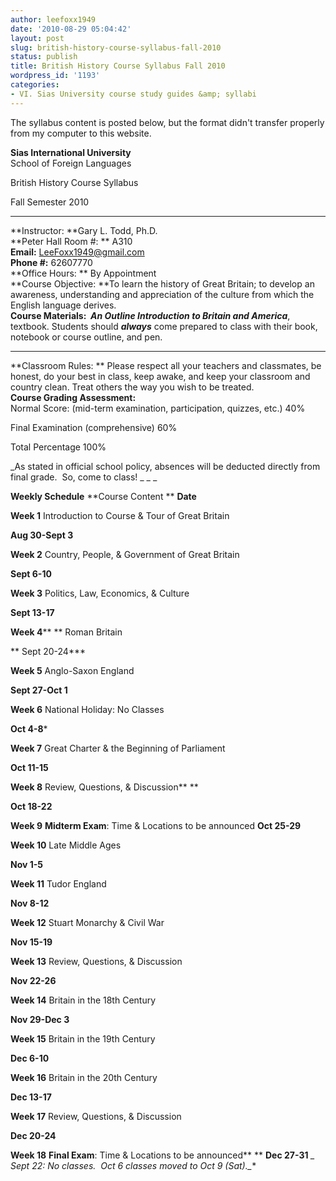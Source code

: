 ```yaml
---
author: leefoxx1949
date: '2010-08-29 05:04:42'
layout: post
slug: british-history-course-syllabus-fall-2010
status: publish
title: British History Course Syllabus Fall 2010
wordpress_id: '1193'
categories:
- VI. Sias University course study guides &amp; syllabi
---
```


The syllabus content is posted below, but the format didn't transfer properly
from my computer to this website.

**Sias International University**  
School of Foreign Languages

British History Course Syllabus

Fall Semester 2010

** **  
**Instructor: **Gary L. Todd, Ph.D.                                                                  **Peter Hall Room #: ** A310  
**Email:** LeeFoxx1949@gmail.com                                                               **Phone #:** 62607770  
**Office Hours: ** By Appointment  
**Course Objective: **To learn the history of Great Britain; to develop an awareness, understanding and appreciation of the culture from which the English language derives.  
**Course Materials:  _An Outline Introduction to Britain and America_**, textbook. Students should **_always_** come prepared to class with their book, notebook or course outline, and pen.  
** **  
**Classroom Rules: ** Please respect all your teachers and classmates, be honest, do your best in class, keep awake, and keep your classroom and country clean. Treat others the way you wish to be treated.  
**Course Grading Assessment:**  
Normal Score: (mid-term examination, participation, quizzes, etc.)
40%

Final Examination (comprehensive)
60%

Total Percentage
100%

_As stated in official school policy, absences will be deducted directly from
final grade.  So, come to class! _ _ _

**Weekly Schedule**
**Course Content **
**Date**

**Week 1**
Introduction to Course & Tour of Great Britain

**Aug 30-Sept 3**

**Week 2**
Country, People, & Government of Great Britain

**Sept 6-10**

**Week 3**
Politics, Law, Economics, & Culture

**Sept 13-17**

**Week 4**** **
Roman Britain

** Sept 20-24***

**Week 5**
Anglo-Saxon England

**Sept 27-Oct 1**

**Week 6**
National Holiday: No Classes

**Oct 4-8***

**Week 7**
Great Charter & the Beginning of Parliament

**Oct 11-15**

**Week 8**
Review, Questions, & Discussion** **

**Oct 18-22**

**Week 9**
**Midterm Exam**: Time & Locations to be announced
**Oct 25-29**

**Week 10**
Late Middle Ages

**Nov 1-5**

**Week 11**
Tudor England

**Nov 8-12**

**Week 12**
Stuart Monarchy & Civil War

**Nov 15-19**

**Week 13**
Review, Questions, & Discussion

**Nov 22-26**

**Week 14**
Britain in the 18th Century

**Nov 29-Dec 3**

**Week 15**
Britain in the 19th Century

**Dec 6-10**

**Week 16**
Britain in the 20th Century

**Dec 13-17**

**Week 17**
Review, Questions, & Discussion

**Dec 20-24**

**Week 18**
**Final Exam**: Time & Locations to be announced** **
**Dec 27-31**
**_* Sept 22: No classes.  Oct 6 classes moved to Oct 9 (Sat)._**

